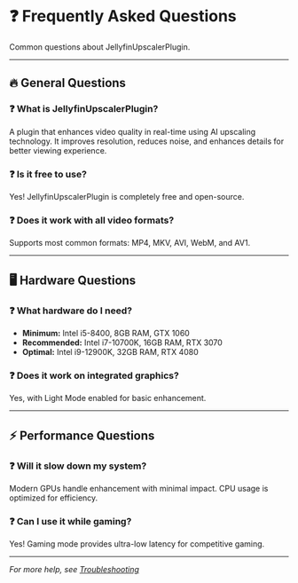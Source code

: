 # ❓ Frequently Asked Questions

Common questions about JellyfinUpscalerPlugin.

---

## 🔥 **General Questions**

### ❓ **What is JellyfinUpscalerPlugin?**
A plugin that enhances video quality in real-time using AI upscaling technology. It improves resolution, reduces noise, and enhances details for better viewing experience.

### ❓ **Is it free to use?**
Yes! JellyfinUpscalerPlugin is completely free and open-source.

### ❓ **Does it work with all video formats?**
Supports most common formats: MP4, MKV, AVI, WebM, and AV1.

---

## 🖥️ **Hardware Questions**

### ❓ **What hardware do I need?**
- **Minimum:** Intel i5-8400, 8GB RAM, GTX 1060
- **Recommended:** Intel i7-10700K, 16GB RAM, RTX 3070
- **Optimal:** Intel i9-12900K, 32GB RAM, RTX 4080

### ❓ **Does it work on integrated graphics?**
Yes, with Light Mode enabled for basic enhancement.

---

## ⚡ **Performance Questions**

### ❓ **Will it slow down my system?**
Modern GPUs handle enhancement with minimal impact. CPU usage is optimized for efficiency.

### ❓ **Can I use it while gaming?**
Yes! Gaming mode provides ultra-low latency for competitive gaming.

---

*For more help, see [Troubleshooting](Troubleshooting)*